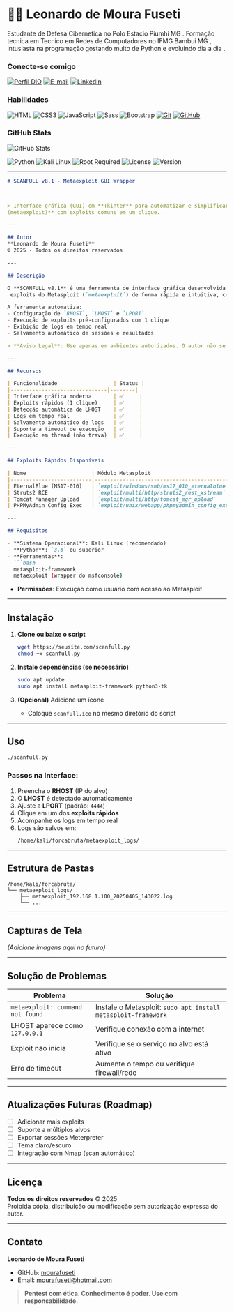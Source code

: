 # 👋🏻 Leonardo de Moura Fuseti

Estudante de Defesa Cibernetica no Polo Estacio Piumhi MG . Formação tecnica em Tecnico em Redes de Computadores no IFMG Bambui MG , intusiasta na programação gostando muito de Python e evoluindo dia a dia .

### Conecte-se comigo

[![Perfil DIO](https://img.shields.io/badge/-Meu%20Perfil%20na%20DIO-30A3DC?style=for-the-badge)](https://www.dio.me/users/mourafuseti)
[![E-mail](https://img.shields.io/badge/-Email-000?style=for-the-badge&logo=microsoft-outlook&logoColor=E94D5F)](mailto:mourafuseti@gmail.com)
[![LinkedIn](https://img.shields.io/badge/-LinkedIn-000?style=for-the-badge&logo=linkedin&logoColor=30A3DC)](https://www.linkedin.com/in/leonardo-moura-fuseti-4052b0359/)

### Habilidades

![HTML](https://img.shields.io/badge/HTML-000?style=for-the-badge&logo=html5&logoColor=30A3DC)
![CSS3](https://img.shields.io/badge/CSS3-000?style=for-the-badge&logo=css3&logoColor=E94D5F)
![JavaScript](https://img.shields.io/badge/JavaScript-000?style=for-the-badge&logo=javascript&logoColor=F0DB4F)
![Sass](https://img.shields.io/badge/SASS-000?style=for-the-badge&logo=sass&logoColor=CD6799)
![Bootstrap](https://img.shields.io/badge/bootstrap-000?style=for-the-badge&logo=bootstrap&logoColor=553C7B)
[![Git](https://img.shields.io/badge/Git-000?style=for-the-badge&logo=git&logoColor=E94D5F)](https://git-scm.com/doc)
[![GitHub](https://img.shields.io/badge/GitHub-000?style=for-the-badge&logo=github&logoColor=30A3DC)](https://docs.github.com/)

### GitHub Stats

![GitHub Stats](https://github-readme-stats.vercel.app/api?username=mourafuseti&theme=transparent&bg_color=000&border_color=30A3DC&show_icons=true&icon_color=30A3DC&title_color=E94D5F&text_color=FFF)



![Python](https://img.shields.io/badge/python-3.8%2B-3670A0?logo=python&logoColor=ffdd54)
![Kali Linux](https://img.shields.io/badge/Kali_Linux-557C94?logo=kalilinux)
![Root Required](https://img.shields.io/badge/Root-Required-red)
![License](https://img.shields.io/badge/license-All%20Rights%20Reserved-critical)
![Version](https://img.shields.io/badge/version-8.1-success)



---

```markdown
# SCANFULL v8.1 - Metaexploit GUI Wrapper



> Interface gráfica (GUI) em **Tkinter** para automatizar e simplificar o uso do **Metasploit
(metaexploit)** com exploits comuns em um clique.

---

## Autor
**Leonardo de Moura Fuseti**  
© 2025 - Todos os direitos reservados

---

## Descrição

O **SCANFULL v8.1** é uma ferramenta de interface gráfica desenvolvida em Python que permite executar
 exploits do Metasploit (`metaexploit`) de forma rápida e intuitiva, com foco em **testes de penetração éticos**.

A ferramenta automatiza:
- Configuração de `RHOST`, `LHOST` e `LPORT`
- Execução de exploits pré-configurados com 1 clique
- Exibição de logs em tempo real
- Salvamento automático de sessões e resultados

> **Aviso Legal**: Use apenas em ambientes autorizados. O autor não se responsabiliza por uso indevido.

---

## Recursos

| Funcionalidade                  | Status |
|-------------------------------|--------|
| Interface gráfica moderna       | ✅     |
| Exploits rápidos (1 clique)     | ✅     |
| Detecção automática de LHOST    | ✅     |
| Logs em tempo real              | ✅     |
| Salvamento automático de logs   | ✅     |
| Suporte a timeout de execução   | ✅     |
| Execução em thread (não trava)  | ✅     |

---

## Exploits Rápidos Disponíveis

| Nome                     | Módulo Metasploit                          | Payload                     |
|--------------------------|--------------------------------------------|-----------------------------|
| EternalBlue (MS17-010)   | `exploit/windows/smb/ms17_010_eternalblue` | `windows/meterpreter/reverse_tcp` |
| Struts2 RCE              | `exploit/multi/http/struts2_rest_xstream`  | `java/meterpreter/reverse_tcp`    |
| Tomcat Manager Upload    | `exploit/multi/http/tomcat_mgr_upload`     | `java/meterpreter/reverse_tcp`    |
| PHPMyAdmin Config Exec   | `exploit/unix/webapp/phpmyadmin_config_exec` | `php/meterpreter/reverse_tcp` |

---

## Requisitos

- **Sistema Operacional**: Kali Linux (recomendado)
- **Python**: `3.8` ou superior
- **Ferramentas**:
  ```bash
  metasploit-framework
  metaexploit (wrapper do msfconsole)
  ```
- **Permissões**: Execução como usuário com acesso ao Metasploit

---

## Instalação

1. **Clone ou baixe o script**
   ```bash
   wget https://seusite.com/scanfull.py
   chmod +x scanfull.py
   ```

2. **Instale dependências (se necessário)**
   ```bash
   sudo apt update
   sudo apt install metasploit-framework python3-tk
   ```

3. **(Opcional)** Adicione um ícone
   - Coloque `scanfull.ico` no mesmo diretório do script

---

## Uso

```bash
./scanfull.py
```

### Passos na Interface:

1. Preencha o **RHOST** (IP do alvo)
2. O **LHOST** é detectado automaticamente
3. Ajuste a **LPORT** (padrão: `4444`)
4. Clique em um dos **exploits rápidos**
5. Acompanhe os logs em tempo real
6. Logs são salvos em:  
   ```
   /home/kali/forcabruta/metaexploit_logs/
   ```

---

## Estrutura de Pastas

```
/home/kali/forcabruta/
└── metaexploit_logs/
    ├── metaexploit_192.168.1.100_20250405_143022.log
    └── ...
```

---

## Capturas de Tela

*(Adicione imagens aqui no futuro)*

---

## Solução de Problemas

| Problema                          | Solução |
|----------------------------------|--------|
| `metaexploit: command not found` | Instale o Metasploit: `sudo apt install metasploit-framework` |
| LHOST aparece como `127.0.0.1`   | Verifique conexão com a internet |
| Exploit não inicia               | Verifique se o serviço no alvo está ativo |
| Erro de timeout                  | Aumente o tempo ou verifique firewall/rede |

---

## Atualizações Futuras (Roadmap)

- [ ] Adicionar mais exploits
- [ ] Suporte a múltiplos alvos
- [ ] Exportar sessões Meterpreter
- [ ] Tema claro/escuro
- [ ] Integração com Nmap (scan automático)

---

## Licença

**Todos os direitos reservados** © 2025  
Proibida cópia, distribuição ou modificação sem autorização expressa do autor.

---

## Contato

**Leonardo de Moura Fuseti**  
- GitHub: [mourafuseti](https://github.com/mourafuseti) 
- Email: mourafuseti@hotmail.com

> **Pentest com ética. Conhecimento é poder. Use com responsabilidade.**


